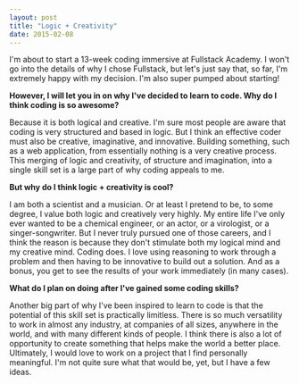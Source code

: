 ```yaml
---
layout: post
title: "Logic + Creativity"
date: 2015-02-08
---
```


I'm about to start a 13-week coding immersive at Fullstack Academy. I won't go
into the details of why I chose Fullstack, but let's just say that, so far, I'm
extremely happy with my decision. I'm also super pumped about starting!

**However, I will let you in on why I've decided to learn to code.  Why do I
think coding is so awesome?**

Because it is both logical and creative. I'm sure most people are aware that
coding is very structured and based in logic. But I think an effective coder
must also be creative, imaginative, and innovative. Building something, such as
a web application, from essentially nothing is a very creative process. This
merging of logic and creativity, of structure and imagination, into a single
skill set is a large part of why coding appeals to me.

**But why do I think logic + creativity is cool?**

I am both a scientist and a musician. Or at least I pretend to be, to some
degree, I value both logic and creatively very highly. My entire life I've only
ever wanted to be a chemical engineer, or an actor, or a virologist, or a
singer-songwriter. But I never truly pursued one of those careers, and I think
the reason is because they don't stimulate both my logical mind and my creative
mind. Coding does. I love using reasoning to work through a problem and then
having to be innovative to build out a solution. And as a bonus, you get to see
the results of your work immediately (in many cases).

**What do I plan on doing after I've gained some coding skills?**

Another big part of why I've been inspired to learn to code is that the
potential of this skill set is practically limitless. There is so much
versatility to work in almost any industry, at companies of all sizes, anywhere
in the world, and with many different kinds of people. I think there is also a
lot of opportunity to create something that helps make the world a better
place. Ultimately, I would love to work on a project that I find personally
meaningful. I'm not quite sure what that would be, yet, but I have a few ideas.
